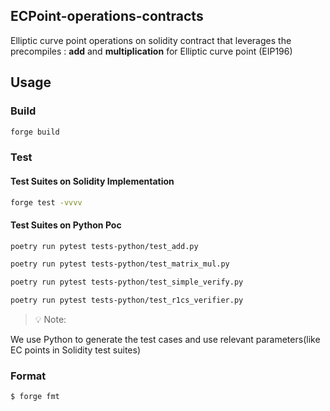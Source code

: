 ## ECPoint-operations-contracts


Elliptic curve point operations on solidity contract that leverages the precompiles : **add** and **multiplication** for Elliptic curve point (EIP196)

## Usage

### Build

```bash
forge build
```

### Test

#### Test Suites on Solidity Implementation

```bash
forge test -vvvv
```

#### Test Suites on Python Poc

```bash
poetry run pytest tests-python/test_add.py
```

```bash
poetry run pytest tests-python/test_matrix_mul.py
```

```bash
poetry run pytest tests-python/test_simple_verify.py
```

```bash
poetry run pytest tests-python/test_r1cs_verifier.py
```

> 💡 Note:

We use Python to generate the test cases and use relevant parameters(like EC points in Solidity test suites)

### Format

```bash
$ forge fmt
```